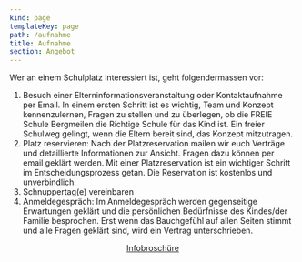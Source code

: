 ```yaml
---
kind: page
templateKey: page
path: /aufnahme
title: Aufnahme
section: Angebot
---
```



Wer an einem Schulplatz interessiert ist, geht folgendermassen vor:

1. Besuch einer Elterninformationsveranstaltung oder Kontaktaufnahme 
per Email. 
In einem ersten Schritt ist es wichtig, Team und Konzept kennenzulernen, Fragen zu stellen
und zu überlegen, ob die FREIE Schule Bergmeilen die Richtige Schule für das Kind ist. Ein
freier Schulweg gelingt, wenn die Eltern bereit sind, das Konzept mitzutragen.
2. Platz reservieren: Nach der Platzreservation mailen wir euch Verträge und detaillierte
Informationen zur Ansicht. Fragen dazu können per email geklärt werden. Mit einer
Platzreservation ist ein wichtiger Schritt im Entscheidungsprozess getan. Die Reservation
ist kostenlos und unverbindlich.
3. Schnuppertag(e) vereinbaren
4. Anmeldegespräch: Im Anmeldegespräch werden gegenseitige Erwartungen geklärt und
die persönlichen Bedürfnisse des Kindes/der Familie besprochen. Erst wenn das
Bauchgefühl auf allen Seiten stimmt und alle Fragen geklärt sind, wird ein Vertrag
unterschrieben.
  
   
<div class="box" style="text-align:center">
  <a 
    class="button is-info is-large"
    href="/docs/Schulgeld_Stundenplaene_Reservation.pdf"
    target="_blank"
   >
    <span class="icon is-medium">
        <i class="fa fa-download"></i>
      </span>
    <span>Infobroschüre</span>
  </a>
</div>
